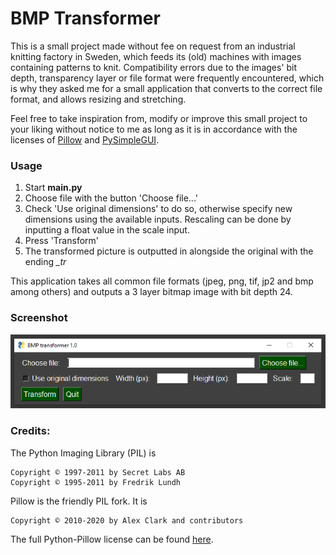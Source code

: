 # BMP Transformer

This is a small project made without fee on request from an industrial knitting factory in Sweden, which feeds its (old) machines with images containing patterns to knit. Compatibility errors due to the images' bit depth, transparency layer or file format were frequently encountered, which is why they asked me for a small application that converts to the correct file format, and allows resizing and stretching.

Feel free to take inspiration from, modify or improve this small project to your liking without notice to me as long as it is in accordance with the licenses of [Pillow](https://github.com/python-pillow) and [PySimpleGUI](https://github.com/PySimpleGUI).

### Usage

1) Start **main.py**
2) Choose file with the button 'Choose file...'
3) Check 'Use original dimensions' to do so, otherwise specify new dimensions using the available inputs. Rescaling can be done by inputting a float value in the scale input.
4) Press 'Transform'
5) The transformed picture is outputted in alongside the original with the ending *_tr*

This application takes all common file formats (jpeg, png, tif, jp2 and bmp among others) and outputs a 3 layer bitmap image with bit depth 24.

### Screenshot

![Screenshot of main window](Screenshot.png?raw=true "Screenshot of main window")

### Credits:


The Python Imaging Library (PIL) is

    Copyright © 1997-2011 by Secret Labs AB
    Copyright © 1995-2011 by Fredrik Lundh

Pillow is the friendly PIL fork. It is

    Copyright © 2010-2020 by Alex Clark and contributors

The full Python-Pillow license can be found [here](https://github.com/python-pillow/Pillow/blob/master/LICENSE).